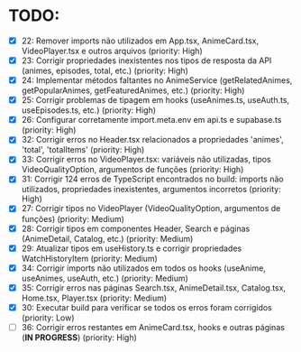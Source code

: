 # TODO:

- [x] 22: Remover imports não utilizados em App.tsx, AnimeCard.tsx, VideoPlayer.tsx e outros arquivos (priority: High)
- [x] 23: Corrigir propriedades inexistentes nos tipos de resposta da API (animes, episodes, total, etc.) (priority: High)
- [x] 24: Implementar métodos faltantes no AnimeService (getRelatedAnimes, getPopularAnimes, getFeaturedAnimes, etc.) (priority: High)
- [x] 25: Corrigir problemas de tipagem em hooks (useAnimes.ts, useAuth.ts, useEpisodes.ts, etc.) (priority: High)
- [x] 26: Configurar corretamente import.meta.env em api.ts e supabase.ts (priority: High)
- [x] 32: Corrigir erros no Header.tsx relacionados a propriedades 'animes', 'total', 'totalItems' (priority: High)
- [x] 33: Corrigir erros no VideoPlayer.tsx: variáveis não utilizadas, tipos VideoQualityOption, argumentos de funções (priority: High)
- [x] 31: Corrigir 124 erros de TypeScript encontrados no build: imports não utilizados, propriedades inexistentes, argumentos incorretos (priority: High)
- [x] 27: Corrigir tipos no VideoPlayer (VideoQualityOption, argumentos de funções) (priority: Medium)
- [x] 28: Corrigir tipos em componentes Header, Search e páginas (AnimeDetail, Catalog, etc.) (priority: Medium)
- [x] 29: Atualizar tipos em useHistory.ts e corrigir propriedades WatchHistoryItem (priority: Medium)
- [x] 34: Corrigir imports não utilizados em todos os hooks (useAnime, useAnimes, useAuth, etc.) (priority: Medium)
- [x] 35: Corrigir erros nas páginas Search.tsx, AnimeDetail.tsx, Catalog.tsx, Home.tsx, Player.tsx (priority: Medium)
- [x] 30: Executar build para verificar se todos os erros foram corrigidos (priority: Low)
- [ ] 36: Corrigir erros restantes em AnimeCard.tsx, hooks e outras páginas (**IN PROGRESS**) (priority: High)
